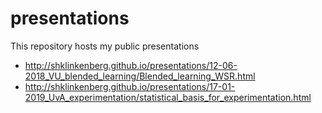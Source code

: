 # presentations
This repository hosts my public presentations

* http://shklinkenberg.github.io/presentations/12-06-2018_VU_blended_learning/Blended_learning_WSR.html
* http://shklinkenberg.github.io/presentations/17-01-2019_UvA_experimentation/statistical_basis_for_experimentation.html
